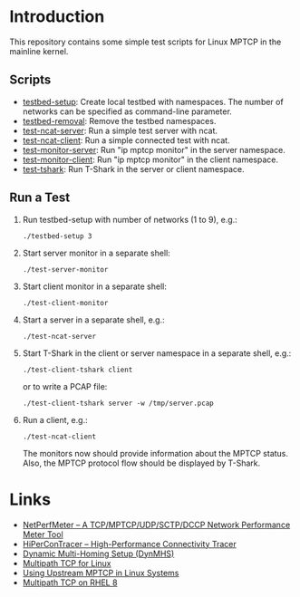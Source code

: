 # Introduction

This repository contains some simple test scripts for Linux MPTCP in the mainline kernel.

## Scripts

* [testbed-setup](testbed-setup): Create local testbed with namespaces. The number of networks can be specified as command-line parameter.
* [testbed-removal](testbed-removal): Remove the testbed namespaces.
* [test-ncat-server](test-ncat-server): Run a simple test server with ncat.
* [test-ncat-client](test-ncat-client): Run a simple connected test with ncat.
* [test-monitor-server](test-monitor-server): Run "ip mptcp monitor" in the server namespace.
* [test-monitor-client](test-monitor-client): Run "ip mptcp monitor" in the client namespace.
* [test-tshark](test-tshark): Run T-Shark in the server or client namespace.

## Run a Test

1. Run testbed-setup with number of networks (1 to 9), e.g.:
   ```
   ./testbed-setup 3
   ```

2. Start server monitor in a separate shell:
   ```
   ./test-server-monitor
   ```

3. Start client monitor in a separate shell:
   ```
   ./test-client-monitor
   ```

4. Start a server in a separate shell, e.g.:
   ```
   ./test-ncat-server
   ```

5. Start T-Shark in the client or server namespace in a separate shell, e.g.:
   ```
   ./test-client-tshark client
   ```
   or to write a PCAP file:
   ```
   ./test-client-tshark server -w /tmp/server.pcap
   ```

6. Run a client, e.g.:
   ```
   ./test-ncat-client
   ```
   The monitors now should provide information about the MPTCP status. Also, the MPTCP protocol flow should be displayed by T-Shark.

# Links
* [NetPerfMeter – A TCP/MPTCP/UDP/SCTP/DCCP Network Performance Meter Tool](https://www.nntb.no/~dreibh/netperfmeter/)
* [HiPerConTracer – High-Performance Connectivity Tracer](https://www.nntb.no/~dreibh/hipercontracer/index.html)
* [Dynamic Multi-Homing Setup (DynMHS)](https://www.nntb.no/~dreibh/dynmhs/index.html)
* [Multipath TCP for Linux](https://www.mptcp.dev/pm.html)
* [Using Upstream MPTCP in Linux Systems](https://netdevconf.info/0x14/pub/papers/59/0x14-paper59-talk-paper.pdf)
* [Multipath TCP on RHEL 8](https://developers.redhat.com/articles/2021/10/20/multipath-tcp-rhel-8-one-many-subflows#multipath_tcp_in_red_hat_enterprise_linux_8)
